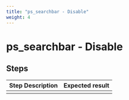 ```yaml
---
title: "ps_searchbar - Disable"
weight: 4
---
```


# ps_searchbar - Disable
## Steps
| Step Description | Expected result |
| ----- | ----- |
|  |  |
